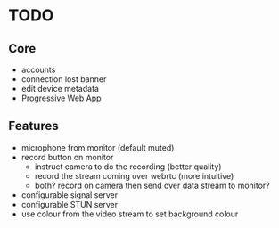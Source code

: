 # TODO
## Core
- accounts
- connection lost banner
- edit device metadata
- Progressive Web App

## Features
- microphone from monitor (default muted)
- record button on monitor
    - instruct camera to do the recording (better quality)
    - record the stream coming over webrtc (more intuitive)
    - both? record on camera then send over data stream to monitor?
- configurable signal server
- configurable STUN server
- use colour from the video stream to set background colour
